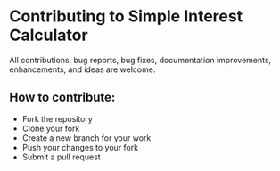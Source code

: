 # Contributing to Simple Interest Calculator

All contributions, bug reports, bug fixes, documentation improvements, enhancements, and ideas are welcome.

## How to contribute:
- Fork the repository
- Clone your fork
- Create a new branch for your work
- Push your changes to your fork
- Submit a pull request
